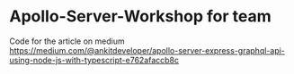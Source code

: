 # Apollo-Server-Workshop for team


Code for the article on medium  https://medium.com/@ankitdeveloper/apollo-server-express-graphql-api-using-node-js-with-typescript-e762afaccb8c

